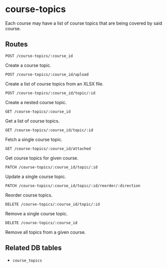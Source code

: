 # course-topics

Each course may have a list of course topics that are being covered by said course.

## Routes

`POST /course-topics/:course_id`

Create a course topic.

`POST /course-topics/:course_id/upload`

Create a list of course topics from an XLSX file.

`POST /course-topics/:course_id/topic/:id`

Create a nested course topic.

`GET /course-topics/:course_id`

Get a list of course topics.

`GET /course-topics/:course_id/topic/:id`

Fetch a single course topic.

`GET /course-topics/:course_id/attached`

Get course topics for given course.

`PATCH /course-topics/:course_id/topic/:id`

Update a single course topic.

`PATCH /course-topics/:course_id/topic/:id/reorder/:direction`

Reorder course topics.

`DELETE /course-topics/:course_id/topic/:id`

Remove a single course topic.

`DELETE /course-topics/:course_id`

Remove all topics from a given course.

## Related DB tables
- `course_topics`
